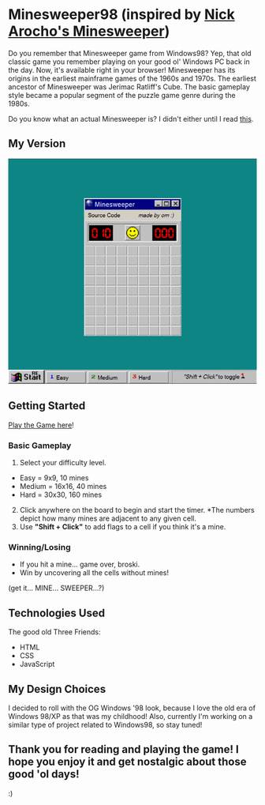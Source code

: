 # Minesweeper98 (inspired by [Nick Arocho's Minesweeper](https://github.com/nickarocho/minesweeper/))

Do you remember that Minesweeper game from Windows98? Yep, that old classic game you remember playing on your good ol' Windows PC back in the day. Now, it's available right in your browser!
Minesweeper has its origins in the earliest mainframe games of the 1960s and 1970s. The earliest ancestor of Minesweeper was Jerimac Ratliff's Cube. The basic gameplay style became a popular segment of the puzzle game genre during the 1980s.

Do you know what an actual Minesweeper is? I didn't either until I read [this](https://en.wikipedia.org/wiki/Minesweeper).

## My Version

![UI Screenshot](https://raw.githubusercontent.com/hOMie03/minesweeper98/refs/heads/main/images/minesweeper-snapshot.png)

## Getting Started
[Play the Game here](https://hOMie03.github.io/minesweeper98/)!

### Basic Gameplay
1. Select your difficulty level.
* Easy = 9x9, 10 mines
* Medium = 16x16, 40 mines
* Hard = 30x30, 160 mines
2. Click anywhere on the board to begin and start the timer.
*The numbers depict how many mines are adjacent to any given cell.
3. Use **"Shift + Click"** to add flags to a cell if you think it's a mine.


### Winning/Losing
* If you hit a mine... game over, broski.
* Win by uncovering all the cells without mines!

(get it... MINE... SWEEPER...?)

## Technologies Used
The good old Three Friends:
* HTML
* CSS
* JavaScript

## My Design Choices
I decided to roll with the OG Windows '98 look, because I love the old era of Windows 98/XP as that was my childhood! Also, currently I'm working on a similar type of project related to Windows98, so stay tuned!

## Thank you for reading and playing the game! I hope you enjoy it and get nostalgic about those good 'ol days!
:)
